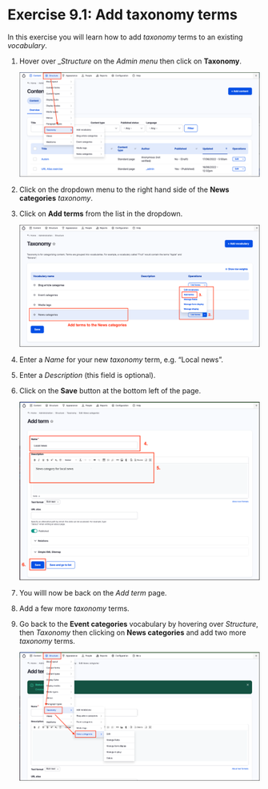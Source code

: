 # Exercise 9.1: Add taxonomy terms

In this exercise you will learn how to add _taxonomy_ terms to an existing _vocabulary_.

1. Hover over __Structure_ on the _Admin menu_ then click on **Taxonomy**.

    ![Image of Structure, Taxonomy menu](../.gitbook/assets/Ex-9-1-Taxonomy-1.png)

2. Click on the dropdown menu to the right hand side of the **News categories** _taxonomy_.
3. Click on **Add terms** from the list in the dropdown.

    ![Image of Taxonomy page](../.gitbook/assets/Ex-9-1-Taxonomy-2.png)

4. Enter a _Name_ for your new _taxonomy_ term, e.g. “Local news”.
5. Enter a _Description_ \(this field is optional\).
6. Click on the **Save** button at the bottom left of the page.
 
    ![Image of Add term page](../.gitbook/assets/Ex-9-1-Taxonomy-3.png)

7. You willl now be back on the _Add term_ page.
8. Add a few more _taxonomy_ terms.
9. Go back to the **Event categories** vocabulary by hovering over  _Structure_, then _Taxonomy_ then clicking on **News categories** and add two more _taxonomy_ terms.

    ![Image of Structure, Event Categories menu](../.gitbook/assets/Ex-9-1-Taxonomy-4.png)
 
